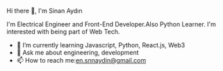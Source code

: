 Hi there 👋, I'm Sinan Aydın 

I'm  Electrical Engineer and Front-End Developer.Also Python Learner.
I'm interested with being part of Web Tech.

- 🌱 I’m currently learning Javascript, Python, React.js, Web3
- 💬 Ask me about engineering, development
- 📫 How to reach me:en.snnaydin@gmail.com


<!--


Here are some ideas to get you started:

- 🔭 I’m currently working on ...
- 👯 I’m looking to collaborate on ...
- 🤔 I’m looking for help with ...
- 💬 Ask me about ...
- 📫 How to reach me: ...
- 😄 Pronouns: ...
- ⚡ Fun fact: ...
-->
